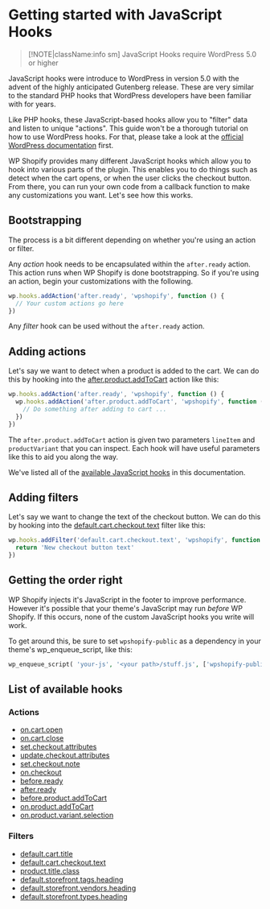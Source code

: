 # Getting started with JavaScript Hooks

> [!NOTE|className:info sm]
> JavaScript Hooks require WordPress 5.0 or higher

JavaScript hooks were introduce to WordPress in version 5.0 with the advent of the highly anticipated Gutenberg release. These are very similar to the standard PHP hooks that WordPress developers have been familiar with for years.

Like PHP hooks, these JavaScript-based hooks allow you to "filter" data and listen to unique "actions". This guide won't be a thorough tutorial on how to use WordPress hooks. For that, please take a look at the [official WordPress documentation](https://developer.wordpress.org/block-editor/packages/packages-hooks/) first.

WP Shopify provides many different JavaScript hooks which allow you to hook into various parts of the plugin. This enables you to do things such as detect when the cart opens, or when the user clicks the checkout button. From there, you can run your own code from a callback function to make any customizations you want. Let's see how this works.

## Bootstrapping

The process is a bit different depending on whether you're using an action or filter.

Any _action_ hook needs to be encapsulated within the `after.ready` action. This action runs when WP Shopify is done bootstrapping. So if you're using an action, begin your customizations with the following.

```js
wp.hooks.addAction('after.ready', 'wpshopify', function () {
  // Your custom actions go here
})
```

Any _filter_ hook can be used without the `after.ready` action.

## Adding actions

Let's say we want to detect when a product is added to the cart. We can do this by hooking into the [after.product.addToCart](js/actions/products?id=afterproductaddtocart) action like this:

```js
wp.hooks.addAction('after.ready', 'wpshopify', function () {
  wp.hooks.addAction('after.product.addToCart', 'wpshopify', function (lineItem, productVariant) {
    // Do something after adding to cart ...
  })
})
```

The `after.product.addToCart` action is given two parameters `lineItem` and `productVariant` that you can inspect. Each hook will have useful parameters like this to aid you along the way.

We've listed all of the [available JavaScript hooks](js/actions/init) in this documentation.

## Adding filters

Let's say we want to change the text of the checkout button. We can do this by hooking into the [default.cart.checkout.text](js/filters/cart?id=defaultcartcheckouttext) filter like this:

```js
wp.hooks.addFilter('default.cart.checkout.text', 'wpshopify', function (buttonText) {
  return 'New checkout button text'
})
```

## Getting the order right

WP Shopify injects it's JavaScript in the footer to improve performance. However it's possible that your theme's JavaScript may run _before_ WP Shopify. If this occurs, none of the custom JavaScript hooks you write will work.

To get around this, be sure to set `wpshopify-public` as a dependency in your theme's wp_enqueue_script, like this:

```php
wp_enqueue_script( 'your-js', '<your path>/stuff.js', ['wpshopify-public'], true);
```

## List of available hooks

### Actions

- [on.cart.open](/)
- [on.cart.close](/)
- [set.checkout.attributes](/)
- [update.checkout.attributes](/)
- [set.checkout.note](/)
- [on.checkout](/)
- [before.ready](/)
- [after.ready](/)
- [before.product.addToCart](/)
- [on.product.addToCart](/)
- [on.product.variant.selection](/)

### Filters

- [default.cart.title](/)
- [default.cart.checkout.text](/)
- [product.title.class](/)
- [default.storefront.tags.heading](/)
- [default.storefront.vendors.heading](/)
- [default.storefront.types.heading](/)

